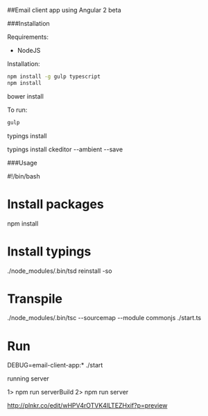 ##Email client app using Angular 2 beta


###Installation

Requirements:

- NodeJS

Installation:

```bash
npm install -g gulp typescript
npm install
```

bower install

To run:

```bash
gulp
```

typings install

typings install ckeditor --ambient  --save


###Usage


#!/bin/bash

# Install packages
npm install

# Install typings
./node_modules/.bin/tsd reinstall -so

# Transpile
./node_modules/.bin/tsc --sourcemap --module commonjs ./start.ts

# Run
DEBUG=email-client-app:* ./start


running server

1> npm run serverBuild
2> npm run server


http://plnkr.co/edit/wHPV4rOTVK4lLTEZHxif?p=preview